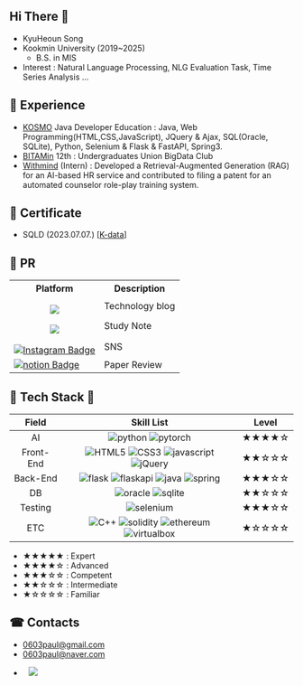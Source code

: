 ## Hi There 👋

- KyuHeoun Song
- Kookmin University (2019~2025)
  - B.S. in MIS
- Interest : Natural Language Processing, NLG Evaluation Task, Time Series Analysis  ...

## 💼 Experience

- [KOSMO](https://www.ikosmo.co.kr/main) Java Developer Education : Java, Web Programming(HTML,CSS,JavaScript), JQuery & Ajax, SQL(Oracle, SQLite), Python, Selenium & Flask & FastAPI, Spring3.
- [BITAMin](https://cafe.naver.com/bitamin123/2985?boardType=L) 12th : Undergraduates Union BigData Club
- [Withmind](https://withmind.net/) (Intern) : Developed a Retrieval-Augmented Generation (RAG) for an AI-based HR service and contributed to filing a patent for an automated counselor role-play training system.

## 📑 Certificate

- SQLD (2023.07.07.) [[K-data](https://www.dataq.or.kr/www/main.do)]

## 📢 PR 

<table>
  <tr>
    <th>Platform</th>
    <th>Description</th>
  </tr>
  <tr>
    <td style='text-align:center; padding-top:15px;'><a href="https://song9ski-program.tistory.com/"><img src="https://img.shields.io/badge/tistory-FF5A4A?style=flat&logo=tistory&logoColor=white&link='https://song9ski-program.tistory.com/')"/></a></td>
    <td>Technology blog</td>
  </tr>
  <tr>
    <td style='text-align:center; padding-top:15px;'><a href="https://skier-song9.notion.site/Programming-529c2e920f514e74aa8177a3a3f8bf7e?pvs=4"><img src="https://img.shields.io/badge/notion-000000?style=flat&logo=notion&logoColor=white&link='https://skier-song9.notion.site/Programming-529c2e920f514e74aa8177a3a3f8bf7e?pvs=4')"/></a></td>
    <td>Study Note</td>
  </tr>
  <tr>
    <td style='text-align:center; padding-top:15px;'><a href="https://www.instagram.com/skier_song9/" rel="nofollow"><img  alt="Instagram Badge" src="https://img.shields.io/badge/-Instagram-dd2a7b?style=flat-square&amp;logo=instagram&amp;logoColor=white&amp;link=https://www.instagram.com/skier_song9/" style="max-width: 100%;"></a></td>
    <!-- src="https://camo.githubusercontent.com/c496c4f0b1e05287d707fb4c0498324f0ccc2b0f414d0ebfba8cd8133a8741eb/68747470733a2f2f696d672e736869656c64732e696f2f62616467652f2d496e7374616772616d2d6464326137623f7374796c653d666c61742d737175617265266c6f676f3d696e7374616772616d266c6f676f436f6c6f723d7768697465266c696e6b3d68747470733a2f2f7777772e696e7374616772616d2e636f6d2f6a61652e5f5f2e6f6e652f" -->
    <td>SNS</td>
  </tr>
  <tr>
    <td>
      <a href="https://skier-song9.notion.site/1b5c8d3f60f581c6a81ee50b5537ed2e?v=1b5c8d3f60f5812b9a10000c75775d05&pvs=4" rel="nofollow"><img src="https://img.shields.io/badge/-notion-000000?style=flat-square&amp;logo=notion&amp;logoColor=white&amp;link=https://skier-song9.notion.site/1b5c8d3f60f581c6a81ee50b5537ed2e?v=1b5c8d3f60f5812b9a10000c75775d05&pvs=4" alt="notion Badge" data-canonical-src="https://img.shields.io/badge/-notion-000000?style=flat-square&amp;logo=notion&amp;logoColor=white&amp;link=https://skier-song9.notion.site/1b5c8d3f60f581c6a81ee50b5537ed2e?v=1b5c8d3f60f5812b9a10000c75775d05&pvs=4" style="max-width: 100%;"></a>
    </td>
    <td>Paper Review</td>
  </tr>
</table>

## 💫 Tech Stack 💫

|Field| Skill List | Level |
| :--: | :--: | :--: |
| AI | ![python](https://img.shields.io/badge/python-3670A0?style=for-the-badge&logo=python&logoColor=ffdd54) ![pytorch](https://img.shields.io/badge/PyTorch-%23EE4C2C.svg?style=for-the-badge&logo=PyTorch&logoColor=white) | ★★★★☆ |
|Front-End|![HTML5](https://img.shields.io/badge/HTML5-EF7B3C.svg?style=for-the-badge&logo=HTML5&logoColor=white) ![CSS3](https://img.shields.io/badge/CSS3-1572B6.svg?style=for-the-badge&logo=CSS3&logoColor=white) ![javascript](https://img.shields.io/badge/JavaScript-F7DF1E.svg?style=for-the-badge&logo=JavaScript&logoColor=white) ![jQuery](https://img.shields.io/badge/jQuery-0769AD.svg?style=for-the-badge&logo=jQuery&logoColor=white)|★★☆☆☆|
| Back-End | ![flask](https://img.shields.io/badge/flask-%23000.svg?style=for-the-badge&logo=flask&logoColor=white) ![flaskapi](https://img.shields.io/badge/FastAPI-005571?style=for-the-badge&logo=fastapi) ![java](https://img.shields.io/badge/java-%23ED8B00.svg?style=for-the-badge&logo=openjdk&logoColor=white) ![spring](https://img.shields.io/badge/spring-%236DB33F.svg?style=for-the-badge&logo=spring&logoColor=white) | ★★★☆☆ |
| DB | ![oracle](https://img.shields.io/badge/Oracle-F80000?style=for-the-badge&logo=oracle&logoColor=white) ![sqlite](https://img.shields.io/badge/sqlite-%2307405e.svg?style=for-the-badge&logo=sqlite&logoColor=white) | ★★☆☆☆ |
| Testing | ![selenium](https://img.shields.io/badge/-selenium-%43B02A?style=for-the-badge&logo=selenium&logoColor=white) | ★★★☆☆ |
| ETC | ![C++](https://img.shields.io/badge/c++-%2300599C.svg?style=for-the-badge&logo=c%2B%2B&logoColor=white) ![solidity](https://img.shields.io/badge/Solidity-%23363636.svg?style=for-the-badge&logo=solidity&logoColor=white) ![ethereum](https://img.shields.io/badge/Ethereum-3C3C3D?style=for-the-badge&logo=Ethereum&logoColor=white) ![virtualbox](https://img.shields.io/badge/VirtualBox-183A61?style=for-the-badge&logo=VirtualBox&logoColor=white) | ★☆☆☆☆ |
* ★★★★★ : Expert
* ★★★★☆ : Advanced
* ★★★☆☆ : Competent
* ★★☆☆☆ : Intermediate
* ★☆☆☆☆ : Familiar


## ☎ Contacts
- 0603paul@gmail.com
- 0603paul@naver.com

<ul style="margin-top:10;list-style-type:disc;">
<li>
  <a style="margin-left:10;margin-top:5;" href="https://www.linkedin.com/in/kyuheon-song-a43452291/"><img src="https://img.shields.io/badge/linkedin-0A66C2?style=flat&logo=linkedin&logoColor=white&link='https://www.linkedin.com/in/kyuheon-song-a43452291/')"/></a>
</li>
</ul>
